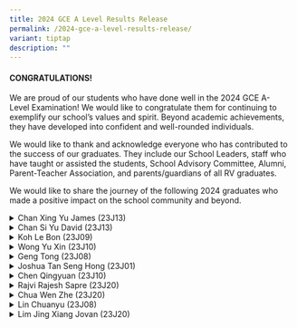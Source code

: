 ```yaml
---
title: 2024 GCE A Level Results Release
permalink: /2024-gce-a-level-results-release/
variant: tiptap
description: ""
---
```

<h4><strong>CONGRATULATIONS!</strong></h4>
<p>We are proud of our&nbsp;students who have done well in the 2024 GCE&nbsp;A-Level&nbsp;Examination!
We would like to congratulate them for continuing to exemplify our school’s
values and spirit.&nbsp;Beyond academic achievements, they have developed
into confident and well-rounded individuals.</p>
<p>We would like to thank and acknowledge everyone who has contributed to
the success of our graduates. They include our School Leaders, staff who
have taught or assisted the students, School Advisory Committee, Alumni,
Parent-Teacher Association, and parents/guardians of all RV graduates.</p>
<p>We would like to share the journey of the following 2024 graduates who
made&nbsp;a&nbsp;positive impact on the school community and beyond.</p>
<div data-type="detailGroup" class="isomer-accordion isomer-accordion-white">
<details class="isomer-details">
<summary>Chan Xing Yu James (23J13)</summary>
<div data-type="detailsContent" class="isomer-details-content">
<p></p>
<div class="isomer-image-wrapper">
<img style="width: 50%;" height="auto" width="100%" alt="" src="/images/2024 GCE A Level /23J13_08_4R.jpg">
</div>
<p>James is a promising young scientist who has a strong passion for Science,
Technology, Engineering, and Mathematics (STEM). This can be seen from
his active involvement in various workshops and enrichment programmes,
including the Young Defence Scientists Programme (YDSP) World of Science
modules in Computer Security and Quantum Technologies, YDSP Enrichment
Workshops, and the SWIFT Accelerator Programme. As the President of the
school’s Science Leaders Academy (SLA), James was committed to promoting
STEM education when planning the inaugural RV STEM Festival 2024 and fostering
strong bonds within the academy. A pivotal moment in James's journey was
his YDSP experience at the DSO National Laboratories. Here, he researched
on artificial intelligence, chatbots, and the security of large language
models. This project was particularly significant as it allowed James and
his twin brother, David, to explore uncharted territory in research. They
traversed the entire research cycle, from hypothesis formulation to data
analysis and conclusion drawing, gaining invaluable insights into the differences
between practical skills and research methodologies. His strong interest
in cybersecurity is evident from his role as Vice President of the school’s
Capture-The-Flag (CTF), where he planned training sessions and achieved
impressive rankings in cybersecurity competitions. In his free time, he
attended online courses such as Harvard's cybersecurity and TryHackMe.
He also actively participated in competitions with the locally founded
"Singapore Students Merger Team", co-founded by David. This team participates
in Capture-The-Flag (CTF) cybersecurity competitions, fostering a community
of learning and skill development. It swiftly rose to prominence, becoming
one of the top teams in Singapore. James played a crucial role in recruiting
new members, organising training sessions, and promoting events within
their networks. As James continues his journey in STEM, he stands as an
inspiration to his peers and juniors alike. His story is one of relentless
pursuit of knowledge, unwavering dedication to innovation, and a deep-seated
desire to make a positive impact on the world through STEM.</p>
<p><strong>&nbsp;</strong>
</p>
</div>
</details>
<details class="isomer-details">
<summary>Chan Si Yu David (23J13)</summary>
<div data-type="detailsContent" class="isomer-details-content">
<p></p>
<div class="isomer-image-wrapper">
<img style="width: 50%;" height="auto" width="100%" alt="" src="/images/2024 GCE A Level /Chan_Si_Yu_David.jpg">
</div>
<p>David demonstrates an exceptional aptitude for technology, evident in
his founding of the "Singapore Students Merger Team". This team participates
in Capture-The-Flag (CTF) cybersecurity competitions, fostering a community
of learning and skill development. Comprising highly skilled student participants,
it swiftly rose to become one of Singapore's top competition teams. David’s
innovative approaches to team building, skill development, and outreach
efforts reflect his commitment to nurturing Singapore's young cybersecurity
talent. His prowess and efforts are further evidenced by his victory in
the Cyber Security Agency of Singapore’s Advanced Youth Cyber Exploration
Programme 2023 and his leadership of the school team to emerge as champions
in the international OS CTF 2024 competition. Internships at the Ministry
of Home Affairs and DSO National Laboratories, coupled with his DSTA Junior
College Scholarship, further underscore his passion and potential in the
field of cybersecurity. David’s leadership skills shine through in his
various roles: Vice President of the Mathematics Leaders Academy, Director
of the school’s inaugural STEM Fest, Vice President of the school’s Chess
Club, and EXCO member of Infocomm Club. His leadership abilities and active
engagement in academic and community endeavours exemplify his unwavering
pursuit of excellence.</p>
<p></p>
</div>
</details>
<details class="isomer-details">
<summary>Koh Le Bon (23J09)</summary>
<div data-type="detailsContent" class="isomer-details-content">
<p></p>
<div class="isomer-image-wrapper">
<img style="width: 100%" height="auto" width="100%" alt="" src="/images/2024 GCE A Level /Koh_Le_Bon_optimized.png">
</div>
<p>As a Wushu athlete in the national team, Koh Le Bon exemplifies the pinnacle
of dedication, skill, and discipline. His stellar performance earned him
top honours in two events at the National School Games of 2023 and a silver
medal in the Qiangshu category at the International Wushu Invitational
Tournament 2024 in Jiangsu, China. Le Bon’s wushu journey was not without
its setbacks. In J1, he had an injury which prevented him from training
for the Asian Wushu Junior trials. Although he was disappointed at having
missed a golden opportunity, he chose to focus on his recovery, working
diligently with his physiotherapist and coaches rather than dwelling on
the missed trials. As Le Bon was gearing up to represent Singapore in the
Asian Wushu Championships in September 2024, an untimely injury compelled
him to withdraw from the competition. This was frustrating for him but
he recognised that the situation was largely beyond his control and chose
to redirect his energy towards his A-Level preparation, viewing this as
the most constructive way to move forward. Beyond competitions, Le Bon
was so passionate about wushu that he volunteered to perform and choreograph
wushu routines for Chingay when he was in J1. In the following year, he
took on the challenge of leading and teaching children aged 12 and below
to perform. This was no mean feat as he had to choreograph routines that
were manageable for the young performers, many of whom lacked a strong
wushu foundation. He also had to constantly adapt and finetune the choreography
to accommodate Chingay’s evolving artistic vision. Le Bon's remarkable
journey culminated in his nomination as the school's valedictorian, a testament
to his all-round achievements and the impact he has made on his school
community. His story is truly inspiring, demonstrating how the application
of adaptability and resilience helped him overcome all odds.</p>
</div>
</details>
<details class="isomer-details">
<summary>Wong Yu Xin (23J10)</summary>
<div data-type="detailsContent" class="isomer-details-content">
<p></p>
<div class="isomer-image-wrapper">
<img style="width: 50%;" height="auto" width="100%" alt="" src="/images/2024 GCE A Level /Wong_Yu_Xin.jpg">
</div>
<p>Throughout Yu Xin’s tenure as Vice-President of the Junior College Students’
Council, she has demonstrated exceptional leadership skills. She helmed
numerous school events successfully, including serving as Chairperson of
Boon Lay Countdown 2024 and Programme Committee Head for the Y.LEAD seminar.
&nbsp;At the core of Yu Xin's leadership approach is a strong belief in
people-centricity and compassion. She is empathetic towards her peers and
has a keen understanding of their strengths. Her confidence and willingness
to voice her convictions, even in challenging situations, have made her
a dependable and inspiring role model. Despite her heavy school commitments,
she found time to assist children of diverse backgrounds and needs in their
studies every week under the Budding Minds Programme. She also volunteered
as a production crew member for Chingay Parade Singapore 2024, allowing
her to engage with various social groups beyond the school community. &nbsp;</p>
</div>
</details>
<details class="isomer-details">
<summary>Geng Tong (23J08)</summary>
<div data-type="detailsContent" class="isomer-details-content">
<p></p>
<div class="isomer-image-wrapper">
<img style="width: 50%;" height="auto" width="100%" alt="" src="/images/2024 GCE A Level /Geng_Tong.jpg">
</div>
<p>Geng Tong is a dedicated community leader, serving as team leader of the
Boon Lay Youth PAP and secretary of the Boon Lay Resident Network for Zone
D in 2023 to strengthen community engagement. She collaborated with six
disability organisations, helped at weekly Meet-The-People Sessions, and
participated in community initiatives by facilitating engagement with the
residents. Her dedication to service was also evident in school where she
curated cultural events, including the annual China Studies Perspective
Forum in partnership with Business China, in her capacity as EXCO member
of the Bicultural Leaders Academy (BLA). Geng Tong led her team to clinch
the championship at the Hwa Chong China Studies in Chinese Forum 2023 and
was named Best Speaker in the Singapore Chinese Debate Invitational 2023,
where her team secured the national 1st runner-up position. She is also
passionate about the creative arts – her short film, co-produced with a
classmate, explored the theme of “World Around Me” at a student visual
storytelling competition in 2024, securing the second-place position in
its category.</p>
</div>
</details>
<details class="isomer-details">
<summary>Joshua Tan Seng Hong (23J01)</summary>
<div data-type="detailsContent" class="isomer-details-content">
<p></p>
<div class="isomer-image-wrapper">
<img style="width: 50%;" height="auto" width="100%" alt="" src="/images/2024 GCE A Level /Joshua_Tan_Seng_Hong.jpg">
</div>
<p>As President of the Bicultural Leaders Academy (BLA), Joshua demonstrated
a strong commitment to promoting Chinese language and culture by spearheading
innovative initiatives. These included a hands-on Pineapple Tart Workshop,
where participants learned to craft this traditional Lunar New Year delicacy,
and the creation of an exclusive Red Packet design for the school, incorporating
elements of Chinese art and symbolism. His keen interest in global affairs
is evident from his active participation in political science and international
relations forums. Notably, Joshua served as a moderator at the 2023 China
Studies Perspective Forum, showcasing his ability to facilitate high-level
discussions on complex global issues. An inventive thinker, his interdisciplinary
research on plant-based meat earned him the Outstanding Award at the Bicultural
Studies Programme (BSP) Symposium. Joshua’s zeal for bicultural studies
is infectious, as he actively encouraged his peers to pursue this field.
His enthusiasm illustrates the rewards that come from embracing and synthesising
diverse cultural perspectives.</p>
</div>
</details>
<details class="isomer-details">
<summary>Chen Qingyuan (23J10)</summary>
<div data-type="detailsContent" class="isomer-details-content">
<p></p>
<div class="isomer-image-wrapper">
<img style="width: 50%;" height="auto" width="100%" alt="" src="/images/2024 GCE A Level /Chen_Qingyuan.jpg">
</div>
<p>Qingyuan demonstrated leadership as President of the Mathematics Leaders
Academy (MLA) and co-founder of the school’s Informatics Olympiad team,
mentoring juniors and fostering a love for learning. As Director of the
inaugural RVHS Science, Technology, Engineering and Mathematics (STEM)
Festival, he promoted STEM education among primary students. His proficiency
in foreign languages, natural sciences, mathematics, and computational
modelling has earned him several accolades, including an opportunity to
represent Singapore at the International Science School held at the University
of Sydney. From this overseas attachment, he gained valuable insights which
he applied to the planning of MLA’s Overseas Experiential Learning Programme,
Sydney (Australia). His passion for STEM is evident in his commitment to
tackling global issues. His innovative proposal to improve seawater desalination
efficiency, addressing the critical issue of water scarcity, earned him
a Gold award at the Singapore Science and Engineering Fair 2024. Seeking
real-world experiences, Qingyuan worked at Defence Science and Technology
Agency (DSTA) and volunteered for the Youth STEM Empowerment Programme.
His service in these areas reflects his belief in giving back to the community
by sharing his acquired knowledge.</p>
</div>
</details>
<details class="isomer-details">
<summary>Rajvi Rajesh Sapre (23J20)</summary>
<div data-type="detailsContent" class="isomer-details-content">
<p></p>
<p>As Vice-President of The Eco-Sustainability Leadership Academy (TESLA),
Rajvi played a key role in advancing environmental sustainability initiatives.
She collaborated with an environmental social enterprise to set up a booth
at the Eco-Carnival@PassionWave. This initiative raised awareness about
sustainable fashion and responsible consumption. She also mentored primary
school students on environmental sustainability, inspiring them to adopt
eco-friendly practices. Her commitment to sustainability extended to hands-on
initiatives like vermicomposting, where she explored effective waste management
solutions to reduce food waste. Beyond TESLA, Rajvi leads by example, incorporating
eco-friendly practices into her daily life and encouraging mindful resource
use among her peers and family. Through her leadership, advocacy, and initiatives,
she has made a meaningful impact in raising environmental awareness and
action.</p>
</div>
</details>
<details class="isomer-details">
<summary>Chua Wen Zhe (23J20)</summary>
<div data-type="detailsContent" class="isomer-details-content">
<p></p>
<p>As President of Chinese Orchestra (CO), Wen Zhe was a talented Sheng player
who made creative musical arrangements for CO. His musicianship was recognised
by the Singapore National Youth Chinese Orchestra which gave him the opportunity
to grow his experience through four overseas concerts and exchanges in
Malaysia, as well as local concerts. A member of the Humanities and Social
Sciences Leaders Academy (HSSLA), Wen Zhe had a deep passion for Geography,
as seen from his participation in an urban planning competition, “Challenge
for the Urban and Built Environment”. His team’s redevelopment proposal
and design scheme for Jurong Hill and Bird Park earned them a Certificate
of Merit, showcasing his ability to apply classroom knowledge to real-world
urban planning. His love for the humanities translated into a desire to
mentor his junior academy members to cultivate intellectual curiosity and
humanist ideals via the academy's School-wide "HSSLA Now!" programme which
seeks to spark a deeper interest in Humanities among students.</p>
</div>
</details>
<details class="isomer-details">
<summary>Lin Chuanyu (23J08)</summary>
<div data-type="detailsContent" class="isomer-details-content">
<p></p>
<p>As President of Venture Scouts, Chuanyu developed innovative training
methods, inspired in his juniors a passion for Scouting, and motivated
them to strive for the President’s Scout Award. His involvement in national
Scouting events helped spread enthusiasm for outdoor activities. He transformed
a Values-in-Action (VIA) project, undertaken by his Venture Scouts peers,
into his Venture service project, benefiting seniors in the community (
<a rel="noopener noreferrer nofollow" target="_blank">https://www.zaobao.com.sg/news/singapore/story20241202-5450170</a>). Despite
his numerous commitments, including History and Current Affairs Society
(HACAS) and RV Model United Nations (RVMUN) responsibilities, scout assessments,
chairperson duties, and academic pursuits, Chuanyu successfully balanced
these with his preparation for the President’s Scout Award, which he ultimately
achieved. Known for his humility and determination, Chuanyu exemplifies
the qualities of a well-rounded and dedicated leader.</p>
<p></p>
</div>
</details>
<details class="isomer-details">
<summary>Lim Jing Xiang Jovan (23J20)</summary>
<div data-type="detailsContent" class="isomer-details-content">
<p></p>
<p>Jovan demonstrated exceptional resilience in his academic journey as he
sought to overcome his learning challenges. He proactively developed and
diligently practised reading and visualisation strategies to enhance his
reading speed and comprehension. He stepped out of his comfort zone to
connect with others through community service and initiated a project “Rainbow
Heroes”, an empowerment programme for young adults with special needs.
Jovan also volunteered regularly at a reading programme for underprivileged
children and shared his own experiences of learning as well as his passion
for Literature in English, with the hope that his personal journey would
inspire and create an everlasting positive impact. In the Student Editorial
Club, his creative flair found expression in his role as Head of Publicity.
Jovan’s journey, marked by perseverance and courage, is an inspiration
to all.</p>
</div>
</details>
</div>
<p></p>